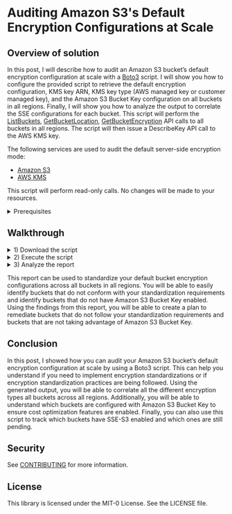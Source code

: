 # Auditing Amazon S3's Default Encryption Configurations at Scale

## Overview of solution
In this post, I will describe how to audit an Amazon S3 bucket’s default encryption configuration at scale with a [Boto3](https://boto3.readthedocs.io/) script. I will show you how to configure the provided script to retrieve the default encryption configuration, KMS key ARN, KMS key type (AWS managed key or customer managed key), and the Amazon S3 Bucket Key configuration on all buckets in all regions. Finally, I will show you how to analyze the output to correlate the SSE configurations for each bucket. This script will perform the [ListBuckets](https://docs.aws.amazon.com/AmazonS3/latest/API/API_ListBuckets.html), [GetBucketLocation](https://docs.aws.amazon.com/AmazonS3/latest/API/API_GetBucketLocation.html), [GetBucketEncryption](https://docs.aws.amazon.com/AmazonS3/latest/API/API_GetBucketEncryption.html) API calls to all buckets in all regions. The script will then issue a DescribeKey API call to the AWS KMS key. 

The following services are used to audit the default server-side encryption mode:

  * [Amazon S3](https://aws.amazon.com/s3/?nc=sn&loc=1)
  * [AWS KMS](https://aws.amazon.com/kms/)

This script will perform read-only calls. No changes will be made to your resources.

<details><summary>Prerequisites</summary><p>
 
 You should have the following prerequisites: 

  * An AWS account.
  * Amazon S3 bucket.
  * [Python3](https://www.python.org/downloads/) installed on your local machine. 
  * [AWS credentials](https://docs.aws.amazon.com/cli/latest/userguide/cli-chap-configure.html) to access your AWS account.
  * Access to the **us-east-1** AWS Region.
  * Permissions to perform the following actions:
    * **s3:ListAllMyBuckets**
    * **s3:GetBucketLocation**
    * **s3:GetEncryptionConfiguration**
    * **kms:DescribeKey**

The IAM policy for the IAM user or role that is running this script needs to have the following minimum Amazon S3 and AWS KMS permissions to retrieve the required information. 
 
```
{
  "Version": "2012-10-17",
  "Statement": [
    {
      "Sid": " AllowS3ListingLocationAndEncryptionConfigRetrieval",
      "Action": [
        "s3:GetEncryptionConfiguration",
        “s3:GetBucketLocation”,
        "s3:ListAllMyBuckets"
      ],
      "Effect": "Allow",
      "Resource": "arn:aws:s3:::*"
    },
    {
      "Sid": "AllowAccesstoKmsKeyMetadata",
      "Action": [
        "kms:DescribeKey"
      ],
      "Effect": "Allow",
      "Resource": "arn:aws:kms:*:111111111111:key/*"
    }
  ]
```

You also need to ensure that the SSE-KMS customer managed keys allow the IAM role or user access as well. Click [here](https://docs.aws.amazon.com/kms/latest/developerguide/key-policy-default.html#key-policy-default-allow-administrators) for more information about creating a KMS Key policy. 
 
</p></details>

## Walkthrough

<details><summary>1) Download the script</summary>
 <p>Download the amazon_s3_default_encryption_audit.py script to your device. 
</p></details>

<details><summary>2) Execute the script</summary><p>
1. Open a terminal session and navigate to the path where the script is saved. 
2. Execute the script by running the following command:

```
$ python3 audit_s3_default_encryption.py
```
3. Input an output location for the report.
    
```
Linux/Mac:  /home/documents/output/
Windows:  c:/users/jsmith/documents/output/

Output Location:  /scripts/outputs/
```
    
4. Wait for the script to complete. Depending on the amount of buckets and AWS KMS keys that you have configured, this can take several minutes. 
5. Navigate to the output location and open the report.

```
You can now access the report in the following location:
/scripts/outputs/bucketEncryptionReport_20230201-000000.csv
```
</p></details>

<details><summary>3) Analyze the report</summary><p>
You will find the following example data:

| **Column A** | **Column B** | **Column C** | **Column D** |
| ---------| -------- | -------- | -------- |
| bucketA	| AES256	| N/A |                 | 
| bucketB	| SSEConfigNotFound	| N/A |       | 	
| bucketC	| AccessDenied	| Unknown	|       |
| bucketD	| arn:aws:kms:us-west-1:12345678908:key/da3f83a2-90c5-84e4-cbb88fb2f31e	| AccessDenied	| True |
| bucketE	| arn:aws:kms:us-west-1:12345678908:key/da3f83a2-90c5-84e4-cbb88fb2f31e	| CUSTOMER	| True     | 
| bucketF	| arn:aws:kms:ap-south-1:12345678908:key/c50cbc1e-f613-9564-f5b348ab7fc7 | AWS 	|              | 
| bucketG	| arn:aws:kms:eu-east-2:98765432101:key/aa00aaff-e37b-bab2-c99463f5774c	| Customer	| False    | 

The report is divided into four columns:

  * **Column A:** bucket name
  * **Column B:** default bucket encryption mode
  * **Column C:** customer managed key or an AWS managed key
  * **Column D:** bucket key configuration
  
#### Column B

  * **AWS KMS Key ARN:** provides the ARN for the KMS Key that is configured in the bucket’s default encryption configuration. 
  * **AWS KMS Key Alias:** provides the alias for the KMS Key that is configured in the bucket’s default encryption configuration. 
  * **AES256:** indicates that the bucket is configured with SSE-S3 encryption. 
  * **SSEConfigNotFound:** indicates that the bucket has no default encryption configurations.
  * **AccessDenied:** indicates that the IAM user or role does not have the required permissions to perform the GetBucketEncryption API call.
  
#### Column C

  * **CUSTOMER:** indicates that the AWS KMS Key is an SSE-KMS customer managed key.
  * **AWS:** indicates that the AWS KMS Key is an SSE-KMS AWS managed key. 
  * **N/A:** indicates that SSE-KMS is not configured. 
  * **AccessDenied:** indicates that the IAM user or role does not have the required permissions to perform the **DescribeKey** API call or that the AWS KMS key is located in a different AWS Region than the Amazon S3 bucket. 
  * **Unknown:** indicates that the **DescribeKey** API call could not be performed because the **GetBucketEncryption** API call failed. 

#### Column D 

  * **Null:** indicates that Bucket Key was never configured on this bucket. 
  * **True:** indicates that Bucket Key is configured on this bucket. 
  * **False:** indicates that Bucket Key was manually set to false.

</p></details>

This report can be used to standardize your default bucket encryption configurations across all buckets in all regions. You will be able to easily identify buckets that do not conform with your standardization requirements and identify buckets that do not have Amazon S3 Bucket Key enabled. Using the findings from this report, you will be able to create a plan to remediate buckets that do not follow your standardization requirements and buckets that are not taking advantage of Amazon S3 Bucket Key.

## Conclusion
In this post, I showed how you can audit your Amazon S3 bucket’s default encryption configuration at scale by using a Boto3 script. This can help you understand if you need to implement encryption standardizations or if encryption standardization practices are being followed. Using the generated output, you will be able to correlate all the different encryption types all buckets across all regions. Additionally, you will be able to understand which buckets are configured with Amazon S3 Bucket Key to ensure cost optimization features are enabled. Finally, you can also use this script to track which buckets have SSE-S3 enabled and which ones are still pending.


## Security

See [CONTRIBUTING](CONTRIBUTING.md#security-issue-notifications) for more information.

## License

This library is licensed under the MIT-0 License. See the LICENSE file.

